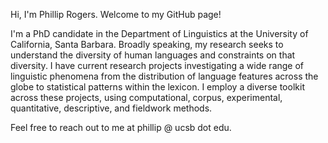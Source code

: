 Hi, I'm Phillip Rogers. Welcome to my GitHub page!

I'm a PhD candidate in the Department of Linguistics at the University of California, Santa Barbara. Broadly speaking, my research seeks to understand the diversity of human languages and constraints on that diversity. I have current research projects investigating a wide range of linguistic phenomena from the distribution of language features across the globe to statistical patterns within the lexicon. I employ a diverse toolkit across these projects, using computational, corpus, experimental, quantitative, descriptive, and fieldwork methods.

Feel free to reach out to me at phillip @ ucsb dot edu.

<!---
pgr179/pgr179 is a ✨ special ✨ repository because its `README.md` (this file) appears on your GitHub profile.
You can click the Preview link to take a look at your changes.
--->
